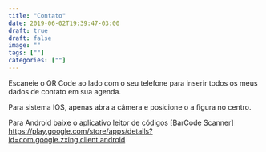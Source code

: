 ```yaml
---
title: "Contato"
date: 2019-06-02T19:39:47-03:00
draft: true
draft: false
image: ""
tags: [""]
categories: [""]
---
```


Escaneie o QR Code ao lado com o seu telefone para inserir todos os meus dados de contato em sua agenda.

Para sistema IOS, apenas abra a câmera e posicione o a figura no centro.

Para Android baixe o aplicativo leitor de códigos [BarCode Scanner] https://play.google.com/store/apps/details?id=com.google.zxing.client.android